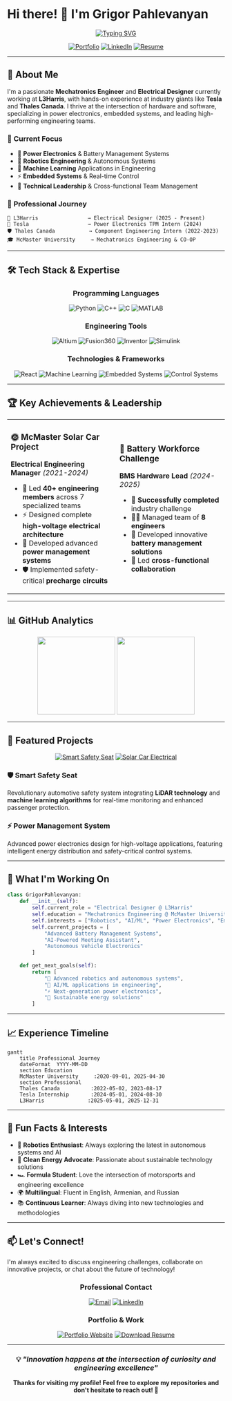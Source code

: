 # Hi there! 👋 I'm Grigor Pahlevanyan

<div align="center">
  
  [![Typing SVG](https://readme-typing-svg.herokuapp.com?font=Fira+Code&weight=600&size=28&duration=4000&pause=1000&color=00D9FF&center=true&vCenter=true&width=600&lines=Mechatronics+Engineer;Power+Electronics+Specialist;Tesla+%7C+L3Harris+%7C+Thales;Robotics+%26+AI+Enthusiast)](https://git.io/typing-svg)
  
  [![Portfolio](https://img.shields.io/badge/🌐_Portfolio-Visit_My_Website-blue?style=for-the-badge)](https://grigor-pahlevanyan.github.io/)
  [![LinkedIn](https://img.shields.io/badge/LinkedIn-Connect-0077B5?style=for-the-badge&logo=linkedin&logoColor=white)](https://www.linkedin.com/in/grigorpahlevanyan/)
  [![Resume](https://img.shields.io/badge/📄_Resume-Download_PDF-red?style=for-the-badge)](https://github.com/Grigor-Pahlevanyan/Resume_latex/blob/main/Grigor's%20Resume/main.pdf)
  
</div>

---

## 🚀 About Me

I'm a passionate **Mechatronics Engineer** and **Electrical Designer** currently working at **L3Harris**, with hands-on experience at industry giants like **Tesla** and **Thales Canada**. I thrive at the intersection of hardware and software, specializing in power electronics, embedded systems, and leading high-performing engineering teams.

### 🎯 **Current Focus**
- 🔋 **Power Electronics** & Battery Management Systems
- 🤖 **Robotics Engineering** & Autonomous Systems  
- 🧠 **Machine Learning** Applications in Engineering
- ⚡ **Embedded Systems** & Real-time Control
- 👥 **Technical Leadership** & Cross-functional Team Management

### 💼 **Professional Journey**
```
🏢 L3Harris                → Electrical Designer (2025 - Present)
🚗 Tesla                   → Power Electronics TPM Intern (2024)
🛡️ Thales Canada           → Component Engineering Intern (2022-2023)
🎓 McMaster University     → Mechatronics Engineering & CO-OP
```

---

## 🛠️ Tech Stack & Expertise

<div align="center">

### **Programming Languages**
![Python](https://img.shields.io/badge/Python-95%25-3776AB?style=flat-square&logo=python&logoColor=white)
![C++](https://img.shields.io/badge/C%2B%2B-95%25-00599C?style=flat-square&logo=c%2B%2B&logoColor=white)
![C](https://img.shields.io/badge/C-90%25-A8B9CC?style=flat-square&logo=c&logoColor=white)
![MATLAB](https://img.shields.io/badge/MATLAB-85%25-0076A8?style=flat-square&logo=mathworks&logoColor=white)

### **Engineering Tools**
![Altium](https://img.shields.io/badge/Altium_Designer-90%25-A5915F?style=flat-square)
![Fusion360](https://img.shields.io/badge/Fusion_360-90%25-FF6B00?style=flat-square)
![Inventor](https://img.shields.io/badge/Inventor-85%25-FF9500?style=flat-square)
![Simulink](https://img.shields.io/badge/Simulink-85%25-0076A8?style=flat-square)

### **Technologies & Frameworks**
![React](https://img.shields.io/badge/React-70%25-61DAFB?style=flat-square&logo=react&logoColor=black)
![Machine Learning](https://img.shields.io/badge/Machine_Learning-70%25-FF6F00?style=flat-square)
![Embedded Systems](https://img.shields.io/badge/Embedded_Systems-80%25-4CAF50?style=flat-square)
![Control Systems](https://img.shields.io/badge/Control_Systems-80%25-9C27B0?style=flat-square)

</div>

---

## 🏆 Key Achievements & Leadership

<table>
<tr>
<td width="50%">

### 🌞 **McMaster Solar Car Project**
**Electrical Engineering Manager** *(2021-2024)*
- 👥 Led **40+ engineering members** across 7 specialized teams
- ⚡ Designed complete **high-voltage electrical architecture**
- 🔋 Developed advanced **power management systems**
- 🛡️ Implemented safety-critical **precharge circuits**

</td>
<td width="50%">

### 🔋 **Battery Workforce Challenge**
**BMS Hardware Lead** *(2024-2025)*
- 🎯 **Successfully completed** industry challenge
- 👨‍💼 Managed team of **8 engineers**
- 🔧 Developed innovative **battery management solutions**
- 🤝 Led **cross-functional collaboration**

</td>
</tr>
</table>

---

## 📊 GitHub Analytics

<div align="center">
  
  <img height="180em" src="https://github-readme-stats.vercel.app/api?username=Grigor-Pahlevanyan&show_icons=true&theme=tokyonight&include_all_commits=true&count_private=true"/>
  <img height="180em" src="https://github-readme-stats.vercel.app/api/top-langs/?username=Grigor-Pahlevanyan&layout=compact&langs_count=8&theme=tokyonight"/>

</div>

---

## 🚀 Featured Projects

<div align="center">

[![Smart Safety Seat](https://github-readme-stats.vercel.app/api/pin/?username=Grigor-Pahlevanyan&repo=Smart-Safety-Seat&theme=tokyonight)](https://www.behance.net/gallery/165815539/Smart-Safety-Seat)
[![Solar Car Electrical](https://github-readme-stats.vercel.app/api/pin/?username=Grigor-Pahlevanyan&repo=Solar-Car-Electrical&theme=tokyonight)](https://www.behance.net/gallery/163723257/High-Voltage-Electrical-Architecture-%28Solar-Car%29)

</div>

### 🛡️ **Smart Safety Seat**
Revolutionary automotive safety system integrating **LiDAR technology** and **machine learning algorithms** for real-time monitoring and enhanced passenger protection.

### ⚡ **Power Management System**
Advanced power electronics design for high-voltage applications, featuring intelligent energy distribution and safety-critical control systems.

---

## 🎯 What I'm Working On

```python
class GrigorPahlevanyan:
    def __init__(self):
        self.current_role = "Electrical Designer @ L3Harris"
        self.education = "Mechatronics Engineering @ McMaster University"
        self.interests = ["Robotics", "AI/ML", "Power Electronics", "Embedded Systems"]
        self.current_projects = [
            "Advanced Battery Management Systems",
            "AI-Powered Meeting Assistant",
            "Autonomous Vehicle Electronics"
        ]
    
    def get_next_goals(self):
        return [
            "🤖 Advanced robotics and autonomous systems",
            "🧠 AI/ML applications in engineering",
            "⚡ Next-generation power electronics",
            "🌱 Sustainable energy solutions"
        ]
```

---

## 📈 Experience Timeline

```mermaid
gantt
    title Professional Journey
    dateFormat  YYYY-MM-DD
    section Education
    McMaster University     :2020-09-01, 2025-04-30
    section Professional
    Thales Canada          :2022-05-02, 2023-08-17
    Tesla Internship       :2024-05-01, 2024-08-30
    L3Harris              :2025-05-01, 2025-12-31
```

---

## 🌟 Fun Facts & Interests

- 🤖 **Robotics Enthusiast**: Always exploring the latest in autonomous systems and AI
- 🔋 **Clean Energy Advocate**: Passionate about sustainable technology solutions
- 🏎️ **Formula Student**: Love the intersection of motorsports and engineering excellence
- 🌍 **Multilingual**: Fluent in English, Armenian, and Russian
- 📚 **Continuous Learner**: Always diving into new technologies and methodologies

---

## 📫 Let's Connect!

I'm always excited to discuss engineering challenges, collaborate on innovative projects, or chat about the future of technology!

<div align="center">

### **Professional Contact**
[![Email](https://img.shields.io/badge/Email-pahlevag%40mcmaster.ca-D14836?style=for-the-badge&logo=gmail&logoColor=white)](mailto:pahlevag@mcmaster.ca)
[![LinkedIn](https://img.shields.io/badge/LinkedIn-Connect-0077B5?style=for-the-badge&logo=linkedin&logoColor=white)](https://www.linkedin.com/in/grigorpahlevanyan/)

### **Portfolio & Work**
[![Portfolio Website](https://img.shields.io/badge/🌐_Portfolio-Visit_Website-blue?style=for-the-badge)](https://grigor-pahlevanyan.github.io/)
[![Download Resume](https://img.shields.io/badge/📄_Resume-Download_PDF-red?style=for-the-badge)](https://github.com/Grigor-Pahlevanyan/Resume_latex/blob/main/Grigor's%20Resume/main.pdf)

---

### 💡 *"Innovation happens at the intersection of curiosity and engineering excellence"*

**Thanks for visiting my profile! Feel free to explore my repositories and don't hesitate to reach out! 🚀**

</div>

<!--
Fun fact: This README is dynamically generated and regularly updated!
Grigor-Pahlevanyan/Grigor-Pahlevanyan is a ✨ special ✨ repository because its `README.md` (this file) appears on your GitHub profile.
-->
